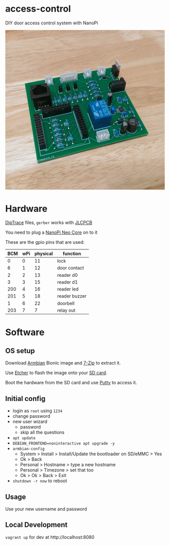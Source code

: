 # access-control

DIY door access control system with NanoPi

![Board picture](docs/board.jpg)

# Hardware

[DipTrace][1] files, `gerber` works with [JLCPCB][2]

You need to plug a [NanoPi Neo Core][3] on to it

  [1]: https://diptrace.com/
  [2]: https://jlcpcb.com/
  [3]: https://www.friendlyarm.com/index.php?route=product/product&path=69&product_id=212

These are the gpio pins that are used:

BCM | wPi | physical | function
--- | --- | --- | ---
  0 |   0 |  11 | lock
  6 |   1 |  12 | door contact
  2 |   2 |  13 | reader d0
  3 |   3 |  15 | reader d1
200 |   4 |  16 | reader led
201 |   5 |  18 | reader buzzer
  1 |   6 |  22 | doorbell
203 |   7 |   7 | relay out

# Software

## OS setup

Download [Armbian][1] Bionic image and [7-Zip][2] to extract it.

Use [Etcher][4] to flash the image onto your [SD card][3].

Boot the hardware from the SD card and use [Putty][5] to access it.

  [1]: https://www.armbian.com/nanopi-neo/
  [2]: https://www.7-zip.org/
  [3]: https://shop.sandisk.com/store/sdiskus/en_US/pd/productID.5163153100/SanDisk-Ultra-microSDXC-UHSI-Card-32GB-A1C10U1
  [4]: https://www.balena.io/etcher/
  [5]: https://www.chiark.greenend.org.uk/~sgtatham/putty/latest.html

## Initial config

* login as `root` using `1234`
* change password
* new user wizard
  * password
  * skip all the questions
* `apt update`
* `DEBIAN_FRONTEND=noninteractive apt upgrade -y`
* `armbian-config`
    * System > Install > Install/Update the bootloader on SD/eMMC > Yes
    * Ok > Back
    * Personal > Hostname > type a new hostname
    * Personal > Timezone > set that too
    * Ok > Ok > Back > Exit
* `shutdown -r now` to reboot

## Usage

Use your new username and password

## Local Development

`vagrant up` for dev at http://localhost:8080
